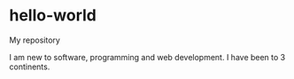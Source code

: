 # hello-world
My repository

I am new to software, programming and web development. I have been to 3 continents. 
